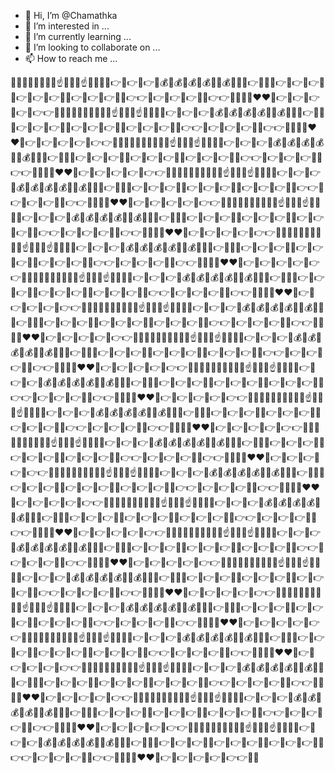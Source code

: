 - 👋 Hi, I’m @Chamathka 
- 👀 I’m interested in ...
- 🌱 I’m currently learning ...
- 💞️ I’m looking to collaborate on ...
- 📫 How to reach me ...


🖤🖤🖤🖤🖤✊🖤🖤☝️🖤🖤✊☝️🤪🤪🤪🤪👉🤪👉🤪👉😭💰🤪💰😭💰🤪💰🤪🤪💰🤪🤪🤪👉🤪🤪🤪👉🤪👉🤪👉🤪🤪👉🤪👉🤪👉🤪🤪👉🤪👉🤪👉🤪🤪👉👉🤪👉🤪👉🤪👉😭😭👉👉🤪🖤🖤🖤❤❤🤪👉😭👉😭👉😭👉😭👉👉🤪🖤🖤🖤🖤🖤🖤✊🖤🖤☝️🖤🖤✊☝️🤪🤪🤪🤪👉🤪👉🤪👉😭💰🤪💰😭💰🤪💰🤪🤪💰🤪🤪🤪👉🤪🤪🤪👉🤪👉🤪👉🤪🤪👉🤪👉🤪👉🤪🤪👉🤪👉🤪👉🤪🤪👉👉🤪👉🤪👉🤪👉😭😭👉👉🤪🖤🖤🖤❤❤🤪👉😭👉😭👉😭👉😭👉👉🤪🖤🖤🖤🖤🖤🖤✊🖤🖤☝️🖤🖤✊☝️🤪🤪🤪🤪👉🤪👉🤪👉😭💰🤪💰😭💰🤪💰🤪🤪💰🤪🤪🤪👉🤪🤪🤪👉🤪👉🤪👉🤪🤪👉🤪👉🤪👉🤪🤪👉🤪👉🤪👉🤪🤪👉👉🤪👉🤪👉🤪👉😭😭👉👉🤪🖤🖤🖤❤❤🤪👉😭👉😭👉😭👉😭👉👉🤪🖤🖤🖤🖤🖤🖤✊🖤🖤☝️🖤🖤✊☝️🤪🤪🤪🤪👉🤪👉🤪👉😭💰🤪💰😭💰🤪💰🤪🤪💰🤪🤪🤪👉🤪🤪🤪👉🤪👉🤪👉🤪🤪👉🤪👉🤪👉🤪🤪👉🤪👉🤪👉🤪🤪👉👉🤪👉🤪👉🤪👉😭😭👉👉🤪🖤🖤🖤❤❤🤪👉😭👉😭👉😭👉😭👉👉🤪🖤🖤🖤🖤🖤🖤✊🖤🖤☝️🖤🖤✊☝️🤪🤪🤪🤪👉🤪👉🤪👉😭💰🤪💰😭💰🤪💰🤪🤪💰🤪🤪🤪👉🤪🤪🤪👉🤪👉🤪👉🤪🤪👉🤪👉🤪👉🤪🤪👉🤪👉🤪👉🤪🤪👉👉🤪👉🤪👉🤪👉😭😭👉👉🤪🖤🖤🖤❤❤🤪👉😭👉😭👉😭👉😭👉👉🤪🖤🖤🖤🖤🖤🖤✊🖤🖤☝️🖤🖤✊☝️🤪🤪🤪🤪👉🤪👉🤪👉😭💰🤪💰😭💰🤪💰🤪🤪💰🤪🤪🤪👉🤪🤪🤪👉🤪👉🤪👉🤪🤪👉🤪👉🤪👉🤪🤪👉🤪👉🤪👉🤪🤪👉👉🤪👉🤪👉🤪👉😭😭👉👉🤪🖤🖤🖤❤❤🤪👉😭👉😭👉😭👉😭👉👉🤪🖤🖤🖤🖤🖤🖤✊🖤🖤☝️🖤🖤✊☝️🤪🤪🤪🤪👉🤪👉🤪👉😭💰🤪💰😭💰🤪💰🤪🤪💰🤪🤪🤪👉🤪🤪🤪👉🤪👉🤪👉🤪🤪👉🤪👉🤪👉🤪🤪👉🤪👉🤪👉🤪🤪👉👉🤪👉🤪👉🤪👉😭😭👉👉🤪🖤🖤🖤❤❤🤪👉😭👉😭👉😭👉😭👉👉🤪🖤🖤🖤🖤🖤🖤✊🖤🖤☝️🖤🖤✊☝️🤪🤪🤪🤪👉🤪👉🤪👉😭💰🤪💰😭💰🤪💰🤪🤪💰🤪🤪🤪👉🤪🤪🤪👉🤪👉🤪👉🤪🤪👉🤪👉🤪👉🤪🤪👉🤪👉🤪👉🤪🤪👉👉🤪👉🤪👉🤪👉😭😭👉👉🤪🖤🖤🖤❤❤🤪👉😭👉😭👉😭👉😭👉👉🤪🖤🖤🖤🖤🖤🖤✊🖤🖤☝️🖤🖤✊☝️🤪🤪🤪🤪👉🤪👉🤪👉😭💰🤪💰😭💰🤪💰🤪🤪💰🤪🤪🤪👉🤪🤪🤪👉🤪👉🤪👉🤪🤪👉🤪👉🤪👉🤪🤪👉🤪👉🤪👉🤪🤪👉👉🤪👉🤪👉🤪👉😭😭👉👉🤪🖤🖤🖤❤❤🤪👉😭👉😭👉😭👉😭👉👉🤪🖤🖤🖤🖤🖤🖤✊🖤🖤☝️🖤🖤✊☝️🤪🤪🤪🤪👉🤪👉🤪👉😭💰🤪💰😭💰🤪💰🤪🤪💰🤪🤪🤪👉🤪🤪🤪👉🤪👉🤪👉🤪🤪👉🤪👉🤪👉🤪🤪👉🤪👉🤪👉🤪🤪👉👉🤪👉🤪👉🤪👉😭😭👉👉🤪🖤🖤🖤❤❤🤪👉😭👉😭👉😭👉😭👉👉🤪🖤🖤🖤🖤🖤🖤✊🖤🖤☝️🖤🖤✊☝️🤪🤪🤪🤪👉🤪👉🤪👉😭💰🤪💰😭💰🤪💰🤪🤪💰🤪🤪🤪👉🤪🤪🤪👉🤪👉🤪👉🤪🤪👉🤪👉🤪👉🤪🤪👉🤪👉🤪👉🤪🤪👉👉🤪👉🤪👉🤪👉😭😭👉👉🤪🖤🖤🖤❤❤🤪👉😭👉😭👉😭👉😭👉👉🤪🖤🖤🖤🖤🖤🖤✊🖤🖤☝️🖤🖤✊☝️🤪🤪🤪🤪👉🤪👉🤪👉😭💰🤪💰😭💰🤪💰🤪🤪💰🤪🤪🤪👉🤪🤪🤪👉🤪👉🤪👉🤪🤪👉🤪👉🤪👉🤪🤪👉🤪👉🤪👉🤪🤪👉👉🤪👉🤪👉🤪👉😭😭👉👉🤪🖤🖤🖤❤❤🤪👉😭👉😭👉😭👉😭👉👉🤪🖤🖤🖤🖤🖤🖤✊🖤🖤☝️🖤🖤✊☝️🤪🤪🤪🤪👉🤪👉🤪👉😭💰🤪💰😭💰🤪💰🤪🤪💰🤪🤪🤪👉🤪🤪🤪👉🤪👉🤪👉🤪🤪👉🤪👉🤪👉🤪🤪👉🤪👉🤪👉🤪🤪👉👉🤪👉🤪👉🤪👉😭😭👉👉🤪🖤🖤🖤❤❤🤪👉😭👉😭👉😭👉😭👉👉🤪🖤🖤🖤🖤🖤🖤✊🖤🖤☝️🖤🖤✊☝️🤪🤪🤪🤪👉🤪👉🤪👉😭💰🤪💰😭💰🤪💰🤪🤪💰🤪🤪🤪👉🤪🤪🤪👉🤪👉🤪👉🤪🤪👉🤪👉🤪👉🤪🤪👉🤪👉🤪👉🤪🤪👉👉🤪👉🤪👉🤪👉😭😭👉👉🤪🖤🖤🖤❤❤🤪👉😭👉😭👉😭👉😭👉👉🤪🖤🖤🖤🖤🖤🖤✊🖤🖤☝️🖤🖤✊☝️🤪🤪🤪🤪👉🤪👉🤪👉😭💰🤪💰😭💰🤪💰🤪🤪💰🤪🤪🤪👉🤪🤪🤪👉🤪👉🤪👉🤪🤪👉🤪👉🤪👉🤪🤪👉🤪👉🤪👉🤪🤪👉👉🤪👉🤪👉🤪👉😭😭👉👉🤪🖤🖤🖤❤❤🤪👉😭👉😭👉😭👉😭👉👉🤪🖤🖤🖤🖤🖤🖤✊🖤🖤☝️🖤🖤✊☝️🤪🤪🤪🤪👉🤪👉🤪👉😭💰🤪💰😭💰🤪💰🤪🤪💰🤪🤪🤪👉🤪🤪🤪👉🤪👉🤪👉🤪🤪👉🤪👉🤪👉🤪🤪👉🤪👉🤪👉🤪🤪👉👉🤪👉🤪👉🤪👉😭😭👉👉🤪🖤🖤🖤❤❤🤪👉😭👉😭👉😭👉😭👉👉🤪🖤🖤🖤🖤🖤🖤✊🖤🖤☝️🖤🖤✊☝️🤪🤪🤪🤪👉🤪👉🤪👉😭💰🤪💰😭💰🤪💰🤪🤪💰🤪🤪🤪👉🤪🤪🤪👉🤪👉🤪👉🤪🤪👉🤪👉🤪👉🤪🤪👉🤪👉🤪👉🤪🤪👉👉🤪👉🤪👉🤪👉😭😭👉👉🤪🖤🖤🖤❤❤🤪👉😭👉😭👉😭👉😭👉👉🤪🖤🖤🖤🖤🖤🖤✊🖤🖤☝️🖤🖤✊☝️🤪🤪🤪🤪👉🤪👉🤪👉😭💰🤪💰😭💰🤪💰🤪🤪💰🤪🤪🤪👉🤪🤪🤪👉🤪👉🤪👉🤪🤪👉🤪👉🤪👉🤪🤪👉🤪👉🤪👉🤪🤪👉👉🤪👉🤪👉🤪👉😭😭👉👉🤪🖤🖤🖤❤❤🤪👉😭👉😭👉😭👉😭👉👉🤪🖤🖤🖤🖤🖤🖤✊🖤🖤☝️🖤🖤✊☝️🤪🤪🤪🤪👉🤪👉🤪👉😭💰🤪💰😭💰🤪💰🤪🤪💰🤪🤪🤪👉🤪🤪🤪👉🤪👉🤪👉🤪🤪👉🤪👉🤪👉🤪🤪👉🤪👉🤪👉🤪🤪👉👉🤪👉🤪👉🤪👉😭😭👉👉🤪🖤🖤🖤❤❤🤪👉😭👉😭👉😭👉😭👉👉🤪🖤🖤🖤🖤🖤🖤✊🖤🖤☝️🖤🖤✊☝️🤪🤪🤪🤪👉🤪👉🤪👉😭💰🤪💰😭💰🤪💰🤪🤪💰🤪🤪🤪👉🤪🤪🤪👉🤪👉🤪👉🤪🤪👉🤪👉🤪👉🤪🤪👉🤪👉🤪👉🤪🤪👉👉🤪👉🤪👉🤪👉😭😭👉👉🤪🖤🖤🖤❤❤🤪👉😭👉😭👉😭👉😭👉👉🤪🖤🖤🖤🖤🖤🖤✊🖤🖤☝️🖤🖤✊☝️🤪🤪🤪🤪👉🤪👉🤪👉😭💰🤪💰😭💰🤪💰🤪🤪💰🤪🤪🤪👉🤪🤪🤪👉🤪👉🤪👉🤪🤪👉🤪👉🤪👉🤪🤪👉🤪👉🤪👉🤪🤪👉👉🤪👉🤪👉🤪👉😭😭👉👉🤪🖤🖤🖤❤❤🤪👉😭👉😭👉😭👉😭👉👉🤪🖤 


<!---
Chamathka16/Chamathka16 is a ✨ special ✨ repository because its `README.md` (this file) appears on your GitHub profile.
You can click the Preview link to take a look at your changes.
--->
